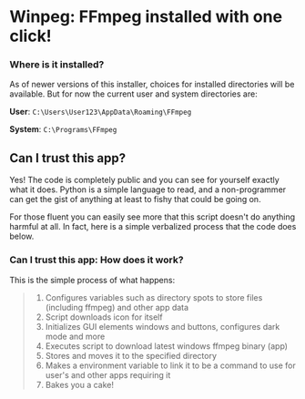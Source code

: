 # Winpeg: FFmpeg installed with one click!

### Where is it installed?

As of newer versions of this installer, choices for installed directories will be available. But for now the current user and system directories are:

**User**: `C:\Users\User123\AppData\Roaming\FFmpeg`

**System**: `C:\Programs\FFmpeg`

## Can I trust this app?

Yes! The code is completely public and you can see for yourself exactly what it does. Python is a simple language to read, and a non-programmer can get the gist of anything at least to fishy that could be going on.

For those fluent you can easily see more that this script doesn't do anything harmful at all. In fact, here is a simple verbalized process that    the code does below.


### Can I trust this app: How does it work?

This is the simple process of what happens:

>1. Configures variables such as directory spots to store files (including ffmpeg) and other app data
> 2. Script downloads icon for itself
> 3. Initializes GUI elements windows and buttons, configures dark mode and more
> 4. Executes script to download latest windows ffmpeg binary (app)
> 5. Stores and moves it to the specified directory
> 6. Makes a environment variable to link it to be a command to use for user's and other apps requiring it
> 7. Bakes you a cake!
